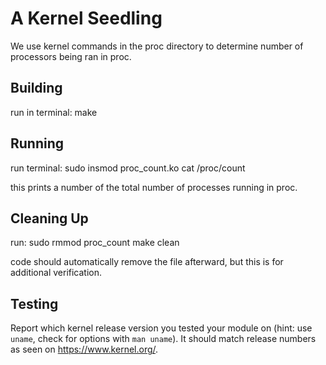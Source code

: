 # A Kernel Seedling

We use kernel commands in the proc directory to determine number of processors being ran in proc.

## Building

run in terminal: 
make

## Running

run terminal:
sudo insmod proc_count.ko
cat /proc/count

this prints a number of the total number of processes running in proc.

## Cleaning Up

run:
sudo rmmod proc_count
make clean

code should automatically remove the file afterward, but this is for additional verification. 

## Testing

Report which kernel release version you tested your module on
(hint: use `uname`, check for options with `man uname`).
It should match release numbers as seen on https://www.kernel.org/.

